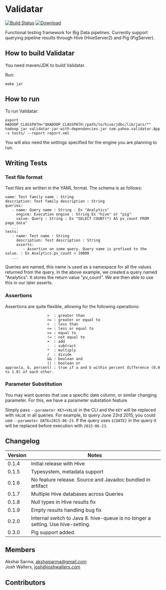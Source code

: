 # Validatar

[![Build Status](https://travis-ci.org/yahoo/validatar.svg?branch=master)](https://travis-ci.org/yahoo/validatar) [![Download](https://api.bintray.com/packages/yahoo/maven/validatar/images/download.svg)](https://bintray.com/yahoo/maven/validatar/_latestVersion)
<!--
Commenting out coveralls temporarily
[![Coverage Status](https://coveralls.io/repos/yahoo/validatar/badge.svg?branch=master)](https://coveralls.io/r/yahoo/validatar?branch=master) 
-->

Functional testing framework for Big Data pipelines. Currently support querying pipeline results through Hive (HiveServer2) and Pig (PigServer).

## How to build Validatar

You need maven/JDK to build Validatar.

Run:

    make jar

## How to run

To run Validatar:

    export HADOOP_CLASSPATH="$HADOOP_CLASSPATH:/path/to/hive/jdbc/lib/jars/*"
    hadoop jar validatar-jar-with-dependencies.jar com.yahoo.validatar.App -s tests/ --report report.xml

You will also need the settings specified for the engine you are planning to run.

## Writing Tests

### Test file format

Test files are written in the YAML format. The schema is as follows:

```
name: Test family name : String
description: Test family description : String
queries:
   - name: Query name : String : Ex "Analytics"
     engine: Execution engine : String Ex "hive" or "pig"
     value: Query : String : Ex "SELECT COUNT(*) AS pv_count FROM page_data"
   ...
tests:
   - name: Test name : String
     description: Test description : String
     asserts:
        - Assertion on some query. Query name is prefixed to the value. : Ex Analytics.pv_count > 10000
   ...
```

Queries are named, this name is used as a namespace for all the values returned from the query. In the above example, we created a query named "Analytics". It stores the return value "pv_count". We are then able to use this in our later asserts.

### Assertions

Assertions are quite flexible, allowing for the following operations:

```
                   >  : greater than
                   >= : greater or equal to
                   <  : less than
                   <= : less or equal to
                   == : equal to
                   != : not equal to
                   +  : add
                   -  : subtract
                   *  : multiply
                   /  : divide
                   && : boolean and
                   || : boolean or
approx(a, b, percent) : true if a and b within percent difference (0.0 to 1.0) of each other.
```

### Parameter Substitution

You may want queries that use a specific date column, or similar changing parameter. For this, we have a parameter substation feature.

Simply pass `--parameter KEY=VALUE` in the CLI and the `KEY` will be replaced with `VALUE` in all queries. For example, to query June 23rd 2015, you could use `--parameter DATE=2015-06-23`. If the query uses `${DATE}` in the query it will be replaced before execution with `2015-06-23`.

## Changelog

Version | Notes
------- | -----
0.1.4 | Initial release with Hive
0.1.5 | Typesystem, metadata support
0.1.6 | No feature release. Source and Javadoc bundled in artifact
0.1.7 | Multiple Hive databases across Queries
0.1.8 | Null types in Hive results fix
0.1.9 | Empty results handling bug fix
0.2.0 | Internal switch to Java 8. hive-queue is no longer a setting. Use hive-setting.
0.3.0 | Pig support added.

## Members

Akshai Sarma, akshaisarma@gmail.com  
Josh Walters, josh@joshwalters.com

## Contributors


